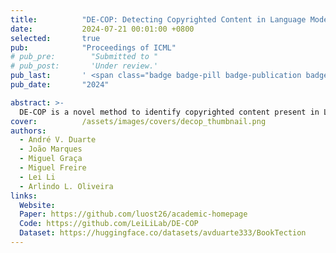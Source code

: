 ```yaml
---
title:          "DE-COP: Detecting Copyrighted Content in Language Models Training Data"
date:           2024-07-21 00:01:00 +0800
selected:       true
pub:            "Proceedings of ICML"
# pub_pre:        "Submitted to "
# pub_post:       'Under review.'
pub_last:       ' <span class="badge badge-pill badge-publication badge-success">Test</span>'
pub_date:       "2024"

abstract: >-
  DE-COP is a novel method to identify copyrighted content present in LLM training datasets. It works by showing that a model can recognize exact text excerpts if they were seen during training. It is applicable to models with/without logit outputs.
cover:          /assets/images/covers/decop_thumbnail.png
authors:
  - André V. Duarte
  - João Marques
  - Miguel Graça
  - Miguel Freire
  - Lei Li
  - Arlindo L. Oliveira
links:
  Website: 
  Paper: https://github.com/luost26/academic-homepage
  Code: https://github.com/LeiLiLab/DE-COP
  Dataset: https://huggingface.co/datasets/avduarte333/BookTection
---
```

